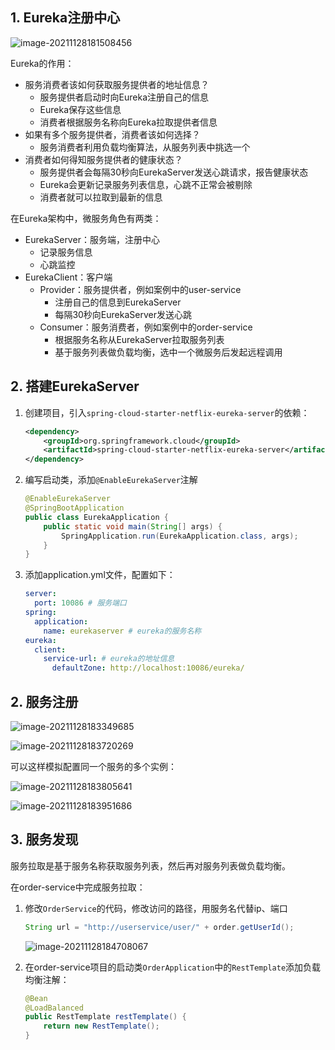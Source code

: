## 1. Eureka注册中心

![image-20211128181508456](../../resources/images/notebooks/JavaWeb/SpringCloud/image-20211128181508456.png)

Eureka的作用：

- 服务消费者该如何获取服务提供者的地址信息？
    - 服务提供者启动时向Eureka注册自己的信息
    - Eureka保存这些信息
    - 消费者根据服务名称向Eureka拉取提供者信息
- 如果有多个服务提供者，消费者该如何选择？
    - 服务消费者利用负载均衡算法，从服务列表中挑选一个
- 消费者如何得知服务提供者的健康状态？
    - 服务提供者会每隔30秒向EurekaServer发送心跳请求，报告健康状态
    - Eureka会更新记录服务列表信息，心跳不正常会被剔除
    - 消费者就可以拉取到最新的信息

在Eureka架构中，微服务角色有两类：

- EurekaServer：服务端，注册中心
    - 记录服务信息
    - 心跳监控
- EurekaClient：客户端
    - Provider：服务提供者，例如案例中的user-service
        - 注册自己的信息到EurekaServer
        - 每隔30秒向EurekaServer发送心跳
    - Consumer：服务消费者，例如案例中的order-service
        - 根据服务名称从EurekaServer拉取服务列表
        - 基于服务列表做负载均衡，选中一个微服务后发起远程调用

## 2. 搭建EurekaServer

1. 创建项目，引入`spring-cloud-starter-netflix-eureka-server`的依赖：

    ```xml
    <dependency>
    	<groupId>org.springframework.cloud</groupId>
        <artifactId>spring-cloud-starter-netflix-eureka-server</artifactId>
    </dependency>
    ```

2. 编写启动类，添加`@EnableEurekaServer`注解

    ```java
    @EnableEurekaServer
    @SpringBootApplication
    public class EurekaApplication {
        public static void main(String[] args) {
            SpringApplication.run(EurekaApplication.class, args);
        }
    }
    ```

3. 添加application.yml文件，配置如下：

    ```yml
    server:
      port: 10086 # 服务端口
    spring:
      application:
        name: eurekaserver # eureka的服务名称
    eureka:
      client:
        service-url: # eureka的地址信息
          defaultZone: http://localhost:10086/eureka/
    ```

## 2. 服务注册

![image-20211128183349685](../../resources/images/notebooks/JavaWeb/SpringCloud/image-20211128183349685.png)

![image-20211128183720269](../../resources/images/notebooks/JavaWeb/SpringCloud/image-20211128183720269.png)

可以这样模拟配置同一个服务的多个实例：

![image-20211128183805641](../../resources/images/notebooks/JavaWeb/SpringCloud/image-20211128183805641.png)

![image-20211128183951686](../../resources/images/notebooks/JavaWeb/SpringCloud/image-20211128183951686.png)

## 3. 服务发现

服务拉取是基于服务名称获取服务列表，然后再对服务列表做负载均衡。

在order-service中完成服务拉取：

1. 修改`OrderService`的代码，修改访问的路径，用服务名代替ip、端口

    ```java
    String url = "http://userservice/user/" + order.getUserId();
    ```

    ![image-20211128184708067](../../resources/images/notebooks/JavaWeb/SpringCloud/image-20211128184708067.png)

2. 在order-service项目的启动类`OrderApplication`中的`RestTemplate`添加负载均衡注解：

    ```java
    @Bean
    @LoadBalanced
    public RestTemplate restTemplate() {
        return new RestTemplate();
    }
    ```


